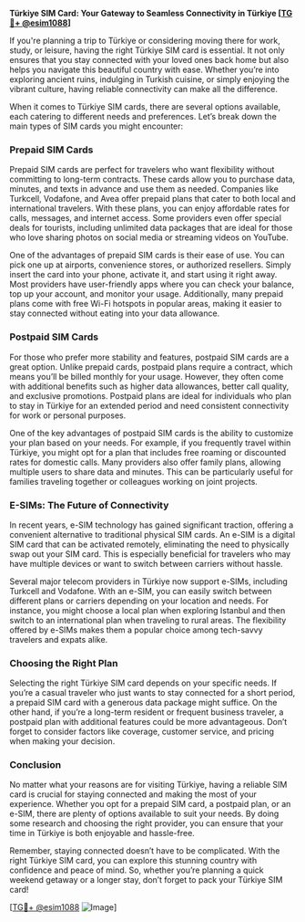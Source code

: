 **Türkiye SIM Card: Your Gateway to Seamless Connectivity in Türkiye [[TG💪+ @esim1088](https://t.me/s/esim1088)]**

If you're planning a trip to Türkiye or considering moving there for work, study, or leisure, having the right Türkiye SIM card is essential. It not only ensures that you stay connected with your loved ones back home but also helps you navigate this beautiful country with ease. Whether you’re into exploring ancient ruins, indulging in Turkish cuisine, or simply enjoying the vibrant culture, having reliable connectivity can make all the difference.

When it comes to Türkiye SIM cards, there are several options available, each catering to different needs and preferences. Let’s break down the main types of SIM cards you might encounter:

### Prepaid SIM Cards

Prepaid SIM cards are perfect for travelers who want flexibility without committing to long-term contracts. These cards allow you to purchase data, minutes, and texts in advance and use them as needed. Companies like Turkcell, Vodafone, and Avea offer prepaid plans that cater to both local and international travelers. With these plans, you can enjoy affordable rates for calls, messages, and internet access. Some providers even offer special deals for tourists, including unlimited data packages that are ideal for those who love sharing photos on social media or streaming videos on YouTube.

One of the advantages of prepaid SIM cards is their ease of use. You can pick one up at airports, convenience stores, or authorized resellers. Simply insert the card into your phone, activate it, and start using it right away. Most providers have user-friendly apps where you can check your balance, top up your account, and monitor your usage. Additionally, many prepaid plans come with free Wi-Fi hotspots in popular areas, making it easier to stay connected without eating into your data allowance.

### Postpaid SIM Cards

For those who prefer more stability and features, postpaid SIM cards are a great option. Unlike prepaid cards, postpaid plans require a contract, which means you’ll be billed monthly for your usage. However, they often come with additional benefits such as higher data allowances, better call quality, and exclusive promotions. Postpaid plans are ideal for individuals who plan to stay in Türkiye for an extended period and need consistent connectivity for work or personal purposes.

One of the key advantages of postpaid SIM cards is the ability to customize your plan based on your needs. For example, if you frequently travel within Türkiye, you might opt for a plan that includes free roaming or discounted rates for domestic calls. Many providers also offer family plans, allowing multiple users to share data and minutes. This can be particularly useful for families traveling together or colleagues working on joint projects.

### E-SIMs: The Future of Connectivity

In recent years, e-SIM technology has gained significant traction, offering a convenient alternative to traditional physical SIM cards. An e-SIM is a digital SIM card that can be activated remotely, eliminating the need to physically swap out your SIM card. This is especially beneficial for travelers who may have multiple devices or want to switch between carriers without hassle.

Several major telecom providers in Türkiye now support e-SIMs, including Turkcell and Vodafone. With an e-SIM, you can easily switch between different plans or carriers depending on your location and needs. For instance, you might choose a local plan when exploring Istanbul and then switch to an international plan when traveling to rural areas. The flexibility offered by e-SIMs makes them a popular choice among tech-savvy travelers and expats alike.

### Choosing the Right Plan

Selecting the right Türkiye SIM card depends on your specific needs. If you’re a casual traveler who just wants to stay connected for a short period, a prepaid SIM card with a generous data package might suffice. On the other hand, if you’re a long-term resident or frequent business traveler, a postpaid plan with additional features could be more advantageous. Don’t forget to consider factors like coverage, customer service, and pricing when making your decision.

### Conclusion

No matter what your reasons are for visiting Türkiye, having a reliable SIM card is crucial for staying connected and making the most of your experience. Whether you opt for a prepaid SIM card, a postpaid plan, or an e-SIM, there are plenty of options available to suit your needs. By doing some research and choosing the right provider, you can ensure that your time in Türkiye is both enjoyable and hassle-free.

Remember, staying connected doesn’t have to be complicated. With the right Türkiye SIM card, you can explore this stunning country with confidence and peace of mind. So, whether you’re planning a quick weekend getaway or a longer stay, don’t forget to pack your Türkiye SIM card!

[[TG💪+ @esim1088](https://t.me/s/esim1088) ![Image](https://i.postimg.cc/Y0z9fWf4/image.png)]